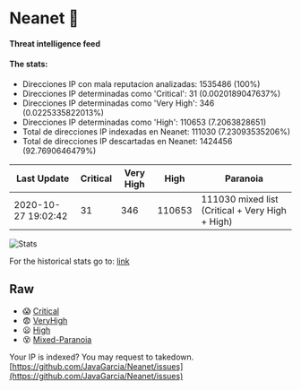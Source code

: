 # Neanet :hocho:
#### Threat intelligence feed
#### The stats:

- Direcciones IP con mala reputacion analizadas: 1535486 (100%)
- Direcciones IP determinadas como 'Critical':  31 (0.0020189047637%)
- Direcciones IP determinadas como 'Very High':  346 (0.0225335822013%)
- Direcciones IP determinadas como 'High':  110653 (7.2063828651)
- Total de direcciones IP indexadas en Neanet:  111030 (7.23093535206%)
- Total de direcciones IP descartadas en Neanet:  1424456 (92.7690646479%)

| Last Update | Critical | Very High | High | Paranoia |
| --- | --- | --- | --- | --- |
| 2020-10-27 19:02:42 | 31 | 346 | 110653 | 111030 mixed list (Critical + Very High + High)|

![Stats](https://docs.google.com/spreadsheets/d/e/2PACX-1vSnaNMIXVabIpDJjufMlzH7poXnshF3mgd8Is1g9ytUEzVsP5my4Trn8f-xkoLLQ38xpL3HtmUexLo6/pubchart?oid=501124687&format=image)

For the historical stats go to: [link](/stats.csv)
## Raw
- :scream: [Critical](https://raw.githubusercontent.com/JavaGarcia/Neanet/master/blacklists/neanet_critical.txt)
- :fearful: [VeryHigh](https://raw.githubusercontent.com/JavaGarcia/Neanet/master/blacklists/neanet_veryHigh.txtt)
- :frowning: [High](https://raw.githubusercontent.com/JavaGarcia/Neanet/master/blacklists/neanet_high.txt)
- :dizzy_face: [Mixed-Paranoia](https://raw.githubusercontent.com/JavaGarcia/Neanet/master/blacklists/neanet_all.txt)


Your IP is indexed? You may request to takedown. [https://github.com/JavaGarcia/Neanet/issues](https://github.com/JavaGarcia/Neanet/issues)

















































































































































































































































































































































































































































































































































































































































































































































































































































































































































































































































































































































































































































































































































































































































































































































































































































































































































































